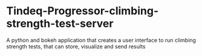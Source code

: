# Tindeq-Progressor-climbing-strength-test-server
A python and bokeh application that creates a user interface to run climbing strength tests, that can store, visualize and send results 
